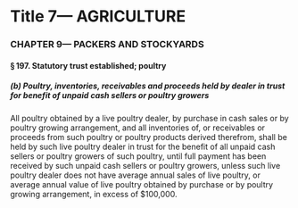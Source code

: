 
# Title 7— AGRICULTURE
### CHAPTER 9— PACKERS AND STOCKYARDS
#### § 197. Statutory trust established; poultry
##### (b) Poultry, inventories, receivables and proceeds held by dealer in trust for benefit of unpaid cash sellers or poultry growers

All poultry obtained by a live poultry dealer, by purchase in cash sales or by poultry growing arrangement, and all inventories of, or receivables or proceeds from such poultry or poultry products derived therefrom, shall be held by such live poultry dealer in trust for the benefit of all unpaid cash sellers or poultry growers of such poultry, until full payment has been received by such unpaid cash sellers or poultry growers, unless such live poultry dealer does not have average annual sales of live poultry, or average annual value of live poultry obtained by purchase or by poultry growing arrangement, in excess of $100,000.
